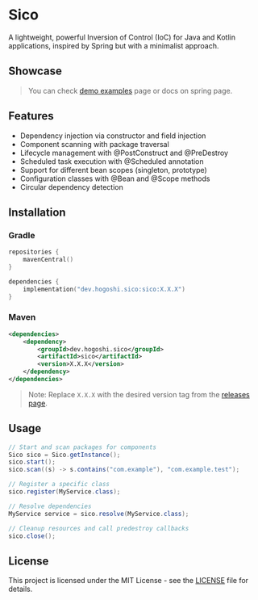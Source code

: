 # Sico

A lightweight, powerful Inversion of Control (IoC) for Java and Kotlin applications, inspired by Spring but with a minimalist approach.

## Showcase
> You can check [demo examples](sico/src/test/java/dev/hogoshi/sico/) page or docs on spring page.

## Features

- Dependency injection via constructor and field injection
- Component scanning with package traversal
- Lifecycle management with @PostConstruct and @PreDestroy
- Scheduled task execution with @Scheduled annotation
- Support for different bean scopes (singleton, prototype)
- Configuration classes with @Bean and @Scope methods
- Circular dependency detection

## Installation

### Gradle

```kotlin
repositories {
    mavenCentral()
}

dependencies {
    implementation("dev.hogoshi.sico:sico:X.X.X")
}
```

### Maven

```xml
<dependencies>
    <dependency>
        <groupId>dev.hogoshi.sico</groupId>
        <artifactId>sico</artifactId>
        <version>X.X.X</version>
    </dependency>
</dependencies>
```

> Note: Replace `X.X.X` with the desired version tag from the [releases page](https://github.com/zhogoshi/sico/releases).

## Usage

```java
// Start and scan packages for components
Sico sico = Sico.getInstance();
sico.start();
sico.scan((s) -> s.contains("com.example"), "com.example.test");

// Register a specific class
sico.register(MyService.class);

// Resolve dependencies
MyService service = sico.resolve(MyService.class);

// Cleanup resources and call predestroy callbacks
sico.close();
```

## License

This project is licensed under the MIT License - see the [LICENSE](LICENSE) file for details.
